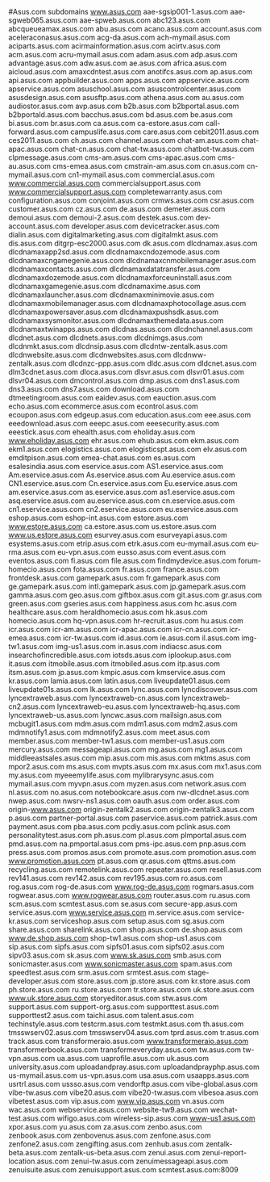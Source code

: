 #Asus.com subdomains
www.asus.com
aae-sgsip001-1.asus.com
aae-sgweb065.asus.com
aae-spweb.asus.com
abc123.asus.com
abcqueueamax.asus.com
abu.asus.com
acano.asus.com
account.asus.com
aceleraconasus.asus.com
acg-da.asus.com
ach-mymail.asus.com
aciparts.asus.com
acirmainformation.asus.com
acirtv.asus.com
acm.asus.com
acru-mymail.asus.com
adam.asus.com
adp.asus.com
advantage.asus.com
adw.asus.com
ae.asus.com
africa.asus.com
aicloud.asus.com
amaxcdntest.asus.com
anotifcs.asus.com
ap.asus.com
api.asus.com
appbuilder.asus.com
apps.asus.com
appservice.asus.com
apservice.asus.com
asuschool.asus.com
asuscontrolcenter.asus.com
asusdesign.asus.com
asusftp.asus.com
athena.asus.com
au.asus.com
audiostor.asus.com
avp.asus.com
b2b.asus.com
b2bportal.asus.com
b2bportald.asus.com
bacchus.asus.com
bd.asus.com
be.asus.com
bi.asus.com
br.asus.com
ca.asus.com
ca-estore.asus.com
call-forward.asus.com
campuslife.asus.com
care.asus.com
cebit2011.asus.com
ces2011.asus.com
ch.asus.com
channel.asus.com
chat-am.asus.com
chat-apac.asus.com
chat-cn.asus.com
chat-tw.asus.com
chatbot-tw.asus.com
clpmessage.asus.com
cms-am.asus.com
cms-apac.asus.com
cms-au.asus.com
cms-emea.asus.com
cmstrain-am.asus.com
cn.asus.com
cn-mymail.asus.com
cn1-mymail.asus.com
commercial.asus.com
www.commercial.asus.com
commercialsupport.asus.com
www.commercialsupport.asus.com
completewarranty.asus.com
configuration.asus.com
conjoint.asus.com
crmws.asus.com
csr.asus.com
customer.asus.com
cz.asus.com
de.asus.com
demeter.asus.com
demoui.asus.com
demoui-2.asus.com
destek.asus.com
dev-account.asus.com
developer.asus.com
devicetracker.asus.com
dialin.asus.com
digitalmarketing.asus.com
digitalmkt.asus.com
dis.asus.com
ditgrp-esc2000.asus.com
dk.asus.com
dlcdnamax.asus.com
dlcdnamaxapp2sd.asus.com
dlcdnamaxcndozemode.asus.com
dlcdnamaxcngamegenie.asus.com
dlcdnamaxcnmobilemanager.asus.com
dlcdnamaxcontacts.asus.com
dlcdnamaxdatatransfer.asus.com
dlcdnamaxdozemode.asus.com
dlcdnamaxforceuninstall.asus.com
dlcdnamaxgamegenie.asus.com
dlcdnamaxime.asus.com
dlcdnamaxlauncher.asus.com
dlcdnamaxminimovie.asus.com
dlcdnamaxmobilemanager.asus.com
dlcdnamaxphotocollage.asus.com
dlcdnamaxpowersaver.asus.com
dlcdnamaxpushsdk.asus.com
dlcdnamaxsysmonitor.asus.com
dlcdnamaxthemedata.asus.com
dlcdnamaxtwinapps.asus.com
dlcdnas.asus.com
dlcdnchannel.asus.com
dlcdnet.asus.com
dlcdnets.asus.com
dlcdnimgs.asus.com
dlcdnmkt.asus.com
dlcdnsip.asus.com
dlcdntw-zentalk.asus.com
dlcdnwebsite.asus.com
dlcdnwebsites.asus.com
dlcdnww-zentalk.asus.com
dlcdnzc-ppp.asus.com
dldc.asus.com
dldcnet.asus.com
dlm3cdnet.asus.com
dloca.asus.com
dlsvr.asus.com
dlsvr01.asus.com
dlsvr04.asus.com
dmcontrol.asus.com
dmp.asus.com
dns1.asus.com
dns3.asus.com
dns7.asus.com
download.asus.com
dtmeetingroom.asus.com
eaidev.asus.com
eauction.asus.com
echo.asus.com
ecommerce.asus.com
econtrol.asus.com
ecoupon.asus.com
edgeup.asus.com
education.asus.com
eee.asus.com
eeedownload.asus.com
eeepc.asus.com
eeesecurity.asus.com
eeestick.asus.com
ehealth.asus.com
eholiday.asus.com
www.eholiday.asus.com
ehr.asus.com
ehub.asus.com
ekm.asus.com
ekm1.asus.com
elogistics.asus.com
elogisticspt.asus.com
elv.asus.com
emditpison.asus.com
emea-chat.asus.com
es.asus.com
esalesindia.asus.com
eservice.asus.com
AS1.eservice.asus.com
Am.eservice.asus.com
As.eservice.asus.com
Au.eservice.asus.com
CN1.eservice.asus.com
Cn.eservice.asus.com
Eu.eservice.asus.com
am.eservice.asus.com
as.eservice.asus.com
as1.eservice.asus.com
asq.eservice.asus.com
au.eservice.asus.com
cn.eservice.asus.com
cn1.eservice.asus.com
cn2.eservice.asus.com
eu.eservice.asus.com
eshop.asus.com
eshop-int.asus.com
estore.asus.com
www.estore.asus.com
ca.estore.asus.com
us.estore.asus.com
www.us.estore.asus.com
esurvey.asus.com
esurveyapi.asus.com
esystems.asus.com
etrip.asus.com
etrk.asus.com
eu-mymail.asus.com
eu-rma.asus.com
eu-vpn.asus.com
eusso.asus.com
event.asus.com
eventos.asus.com
fi.asus.com
file.asus.com
findmydevice.asus.com
forum-homecio.asus.com
fota.asus.com
fr.asus.com
france.asus.com
frontdesk.asus.com
gamepark.asus.com
fr.gamepark.asus.com
ge.gamepark.asus.com
intl.gamepark.asus.com
jp.gamepark.asus.com
gamma.asus.com
geo.asus.com
giftbox.asus.com
git.asus.com
gr.asus.com
green.asus.com
gseries.asus.com
happiness.asus.com
hc.asus.com
healthcare.asus.com
heraldhomecio.asus.com
hk.asus.com
homecio.asus.com
hq-vpn.asus.com
hr-recruit.asus.com
hu.asus.com
icr.asus.com
icr-am.asus.com
icr-apac.asus.com
icr-cn.asus.com
icr-emea.asus.com
icr-tw.asus.com
id.asus.com
ie.asus.com
il.asus.com
img-tw1.asus.com
img-us1.asus.com
in.asus.com
indiacsc.asus.com
insearchofincredible.asus.com
iotsds.asus.com
iplookup.asus.com
it.asus.com
itmobile.asus.com
itmobiled.asus.com
itp.asus.com
itsm.asus.com
jp.asus.com
kmpic.asus.com
kmservice.asus.com
kr.asus.com
lamia.asus.com
latin.asus.com
liveupdate01.asus.com
liveupdate01s.asus.com
lk.asus.com
lync.asus.com
lyncdiscover.asus.com
lyncextraweb.asus.com
lyncextraweb-cn.asus.com
lyncextraweb-cn2.asus.com
lyncextraweb-eu.asus.com
lyncextraweb-hq.asus.com
lyncextraweb-us.asus.com
lyncwc.asus.com
mailsign.asus.com
mcbugit1.asus.com
mdm.asus.com
mdm1.asus.com
mdm2.asus.com
mdmnotify1.asus.com
mdmnotify2.asus.com
meet.asus.com
member.asus.com
member-tw1.asus.com
member-us1.asus.com
mercury.asus.com
messageapi.asus.com
mg.asus.com
mg1.asus.com
middleeastsales.asus.com
mip.asus.com
mis.asus.com
mktms.asus.com
mpor2.asus.com
ms.asus.com
mvpts.asus.com
mx.asus.com
mx1.asus.com
my.asus.com
myeeemylife.asus.com
mylibrarysync.asus.com
mymail.asus.com
myvpn.asus.com
myzen.asus.com
network.asus.com
nl.asus.com
no.asus.com
notebookcare.asus.com
nw-dlcdnet.asus.com
nwep.asus.com
nwsrv-ns1.asus.com
oauth.asus.com
order.asus.com
origin-www.asus.com
origin-zentalk2.asus.com
origin-zentalk3.asus.com
p.asus.com
partner-portal.asus.com
paservice.asus.com
patrick.asus.com
payment.asus.com
pba.asus.com
pcdiy.asus.com
pclink.asus.com
personalitytest.asus.com
ph.asus.com
pl.asus.com
plmportal.asus.com
pmd.asus.com
na.pmportal.asus.com
pms-ipc.asus.com
pnp.asus.com
press.asus.com
promos.asus.com
promote.asus.com
promotion.asus.com
www.promotion.asus.com
pt.asus.com
qr.asus.com
qttms.asus.com
recycling.asus.com
remotelink.asus.com
repeater.asus.com
resell.asus.com
rev141.asus.com
rev142.asus.com
rev195.asus.com
ro.asus.com
rog.asus.com
rog-de.asus.com
www.rog-de.asus.com
rogmars.asus.com
rogwear.asus.com
www.rogwear.asus.com
router.asus.com
ru.asus.com
scm.asus.com
scmtest.asus.com
se.asus.com
secure-app.asus.com
service.asus.com
www.service.asus.com
m.service.asus.com
service-kr.asus.com
serviceshop.asus.com
setup.asus.com
sg.asus.com
share.asus.com
sharelink.asus.com
shop.asus.com
de.shop.asus.com
www.de.shop.asus.com
shop-tw1.asus.com
shop-us1.asus.com
sip.asus.com
sipfs.asus.com
sipfs01.asus.com
sipfs02.asus.com
sipv03.asus.com
sk.asus.com
www.sk.asus.com
smb.asus.com
sonicmaster.asus.com
www.sonicmaster.asus.com
spam.asus.com
speedtest.asus.com
srm.asus.com
srmtest.asus.com
stage-developer.asus.com
store.asus.com
jp.store.asus.com
kr.store.asus.com
ph.store.asus.com
ru.store.asus.com
tr.store.asus.com
uk.store.asus.com
www.uk.store.asus.com
storyeditor.asus.com
stw.asus.com
support.asus.com
support-org.asus.com
supporttest.asus.com
supporttest2.asus.com
taichi.asus.com
talent.asus.com
techinstyle.asus.com
testcrm.asus.com
testmkt.asus.com
th.asus.com
tmsswserv02.asus.com
tmsswserv04.asus.com
tprd.asus.com
tr.asus.com
track.asus.com
transformeraio.asus.com
www.transformeraio.asus.com
transformerbook.asus.com
transformeveryday.asus.com
tw.asus.com
tw-vpn.asus.com
ua.asus.com
uaprofile.asus.com
uk.asus.com
university.asus.com
uploadandpray.asus.com
uploadandprayphp.asus.com
us-mymail.asus.com
us-vpn.asus.com
usa.asus.com
usaapps.asus.com
usrtrl.asus.com
ussso.asus.com
vendorftp.asus.com
vibe-global.asus.com
vibe-tw.asus.com
vibe20.asus.com
vibe20-tw.asus.com
vibesoa.asus.com
vibetest.asus.com
vip.asus.com
www.vip.asus.com
vn.asus.com
wac.asus.com
webservice.asus.com
website-tw9.asus.com
wechat-test.asus.com
wifigo.asus.com
wireless-sip.asus.com
www-us1.asus.com
xpor.asus.com
yu.asus.com
za.asus.com
zenbo.asus.com
zenbook.asus.com
zenbovenus.asus.com
zenfone.asus.com
zenfone2.asus.com
zengifting.asus.com
zenhub.asus.com
zentalk-beta.asus.com
zentalk-us-beta.asus.com
zenui.asus.com
zenui-report-location.asus.com
zenui-tw.asus.com
zenuimessageapi.asus.com
zenuisuite.asus.com
zenuisupport.asus.com
scmtest.asus.com:8009
